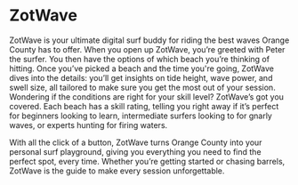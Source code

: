 # ZotWave

ZotWave is your ultimate digital surf buddy for riding the best waves Orange County has to offer. When you open up ZotWave, you’re greeted with Peter the surfer. You then have the options of which beach you’re thinking of hitting. Once you’ve picked a beach and the time you're going, ZotWave dives into the details: you’ll get insights on tide height, wave power, and swell size, all tailored to make sure you get the most out of your session. Wondering if the conditions are right for your skill level? ZotWave’s got you covered. Each beach has a skill rating, telling you right away if it’s perfect for beginners looking to learn, intermediate surfers looking to for gnarly waves, or experts hunting for firing waters.

With all the click of a button, ZotWave turns Orange County into your personal surf playground, giving you everything you need to find the perfect spot, every time. Whether you’re getting started or chasing barrels, ZotWave is the guide to make every session unforgettable.

